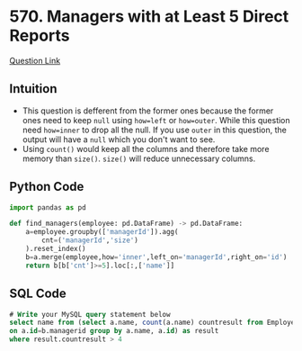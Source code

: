 # 570. Managers with at Least 5 Direct Reports
[Question Link](https://leetcode.com/problems/managers-with-at-least-5-direct-reports/)
## Intuition
- This question is defferent from the former ones because the former ones need to keep `null` using `how=left` or `how=outer`. While this question need `how=inner` to drop all the null.
If you use `outer` in this question, the output will have a `null` which you don't want to see.
- Using `count()` would keep all the columns and therefore take more memory than `size()`.
`size()` will reduce unnecessary columns.

## Python Code
```python
import pandas as pd

def find_managers(employee: pd.DataFrame) -> pd.DataFrame:
    a=employee.groupby(['managerId']).agg(
        cnt=('managerId','size')
    ).reset_index()
    b=a.merge(employee,how='inner',left_on='managerId',right_on='id')
    return b[b['cnt']>=5].loc[:,['name']]
```
## SQL Code
```sql
# Write your MySQL query statement below
select name from (select a.name, count(a.name) countresult from Employee a join Employee b
on a.id=b.managerid group by a.name, a.id) as result
where result.countresult > 4
```
